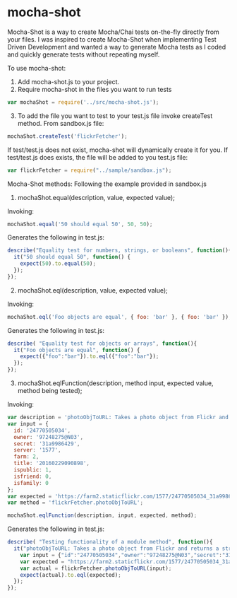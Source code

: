 # mocha-shot

Mocha-Shot is a way to create Mocha/Chai tests on-the-fly directly from your files. I was inspired to create Mocha-Shot when implementing Test Driven Development and wanted a way to generate Mocha tests as I coded and quickly generate tests without repeating myself.

To use mocha-shot:
  1. Add mocha-shot.js to your project.
  2. Require mocha-shot in the files you want to run tests
  
  ```javascript
  var mochaShot = require('../src/mocha-shot.js');
  ```
  
  3. To add the file you want to test to your test.js file invoke createTest method.
  From sandbox.js file:
  ```javascript
  mochaShot.createTest('flickrFetcher');
  ```
  If test/test.js does not exist, mocha-shot will dynamically create it for you.
  If test/test.js does exists, the file will be added to you test.js file:
  ```javascript
  var flickrFetcher = require("../sample/sandbox.js");
  ```

Mocha-Shot methods: Following the example provided in sandbox.js
  1. mochaShot.equal(description, value, expected value);
  
  Invoking:
  
  ```javascript
  mochaShot.equal('50 should equal 50', 50, 50);
  ```
  
  Generates the following in test.js:
  
  ```javascript
  describe("Equality test for numbers, strings, or booleans", function(){
    it("50 should equal 50", function() {
      expect(50).to.equal(50);
    });
  });
  ```
  
  2. mochaShot.eql(description, value, expected value);
  
  Invoking:
  
  ```javascript
  mochaShot.eql('Foo objects are equal', { foo: 'bar' }, { foo: 'bar' });
  ```
  
  Generates the following in test.js:
  
  ```javascript
  describe( "Equality test for objects or arrays", function(){
    it("Foo objects are equal", function() {
      expect({"foo":"bar"}).to.eql({"foo":"bar"});
    });
  });
  ```
  
  3. mochaShot.eqlFunction(description, method input, expected value, method being tested);
  
  Invoking:
  
  ```javascript
  var description = 'photoObjToURL: Takes a photo object from Flickr and returns a string.';
  var input = {
    id: '24770505034',
    owner: '97248275@N03',
    secret: '31a9986429',
    server: '1577',
    farm: 2,
    title: '20160229090898',
    ispublic: 1,
    isfriend: 0,
    isfamily: 0
  };
  var expected = 'https://farm2.staticflickr.com/1577/24770505034_31a9986429_b.jpg';
  var method = 'flickrFetcher.photoObjToURL';

  mochaShot.eqlFunction(description, input, expected, method);
  ```
  
  Generates the following in test.js:
  
  ```javascript
  describe( "Testing functionality of a module method", function(){
    it("photoObjToURL: Takes a photo object from Flickr and returns a string.", function() {
      var input = {"id":"24770505034","owner":"97248275@N03","secret":"31a9986429","server":"1577","farm":2,"title":"20160229090898","ispublic":1,"isfriend":0,"isfamily":0};
      var expected = "https://farm2.staticflickr.com/1577/24770505034_31a9986429_b.jpg";
      var actual = flickrFetcher.photoObjToURL(input);
      expect(actual).to.eql(expected);
    });
  });
  ```

